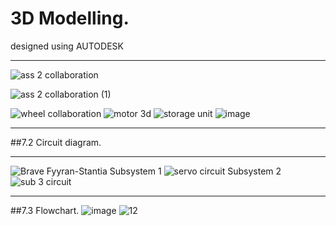 # 3D Modelling.
designed using AUTODESK
***
![ass 2 collaboration](https://user-images.githubusercontent.com/119443597/215933018-1c5e1965-ff55-42d0-81ab-34e81d8584a2.png)

![ass 2 collaboration (1)](https://user-images.githubusercontent.com/119443597/215933050-6cea06b1-f659-4a29-bb21-13b759ba5ba3.png)

![wheel collaboration](https://user-images.githubusercontent.com/119443597/215935579-7bcce6e1-804a-4923-9f20-01263fea43a8.png)
![motor 3d](https://user-images.githubusercontent.com/119443597/215935613-10005c87-e786-4066-9b8f-ce69884e3770.png)
![storage unit](https://user-images.githubusercontent.com/119443597/215935640-e3d8f1c0-e1f1-40c9-99c6-cfca1da26a66.png)
![image](https://user-images.githubusercontent.com/119428415/215955640-114cb0af-1edd-4c48-a90c-9914d62a4587.png)



***
##7.2 Circuit diagram.
***
![Brave Fyyran-Stantia](https://user-images.githubusercontent.com/119428415/215932799-e629a2e5-a048-49ed-bf50-2d099097f0a9.png)
Subsystem 1
![servo circuit](https://user-images.githubusercontent.com/119443597/215935810-609f7bde-ac39-4a55-915f-81f702156322.png)
Subsystem 2
![sub 3 circuit](https://user-images.githubusercontent.com/119443597/215935871-fa0c1365-cf0d-4e93-9512-fd65dca1a829.png)



***
##7.3 Flowchart.
![image](https://user-images.githubusercontent.com/119428415/215932629-41d7f6f2-d61a-4b9b-9814-e0b985786353.png)
![12](https://user-images.githubusercontent.com/119443597/215937897-74c6a42b-8d20-4af1-b681-d06570e01f99.jpg)

